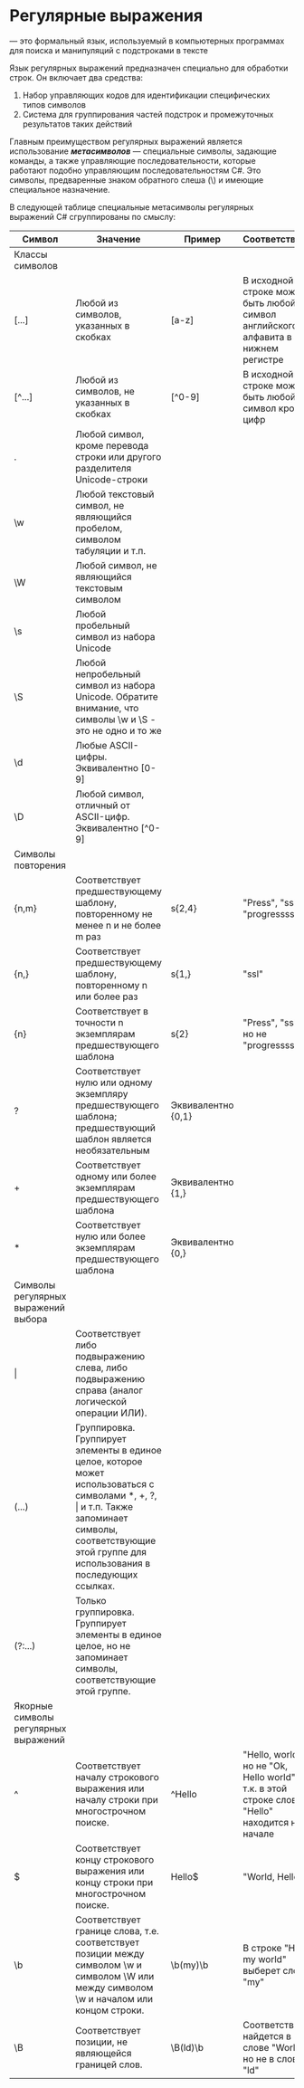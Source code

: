# **Регулярные выражения**
— это формальный язык, используемый в компьютерных программах для поиска и манипуляций с подстроками в тексте

Язык регулярных выражений предназначен специально для обработки строк. Он включает два средства:

1. Набор управляющих кодов для идентификации специфических типов символов
2. Система для группирования частей подстрок и промежуточных результатов таких действий

Главным преимуществом регулярных выражений является использование **_метасимволов_** — специальные символы, задающие команды, а также управляющие последовательности, которые работают подобно управляющим последовательностям C#. Это символы, предваренные знаком обратного слеша (\\) и имеющие специальное назначение.

В следующей таблице специальные метасимволы регулярных выражений C# сгруппированы по смыслу:

| Символ                               | Значение                                                                                                                                                                                                    | Пример             | Соответствует                                                                                  |
| ------------------------------------ | ----------------------------------------------------------------------------------------------------------------------------------------------------------------------------------------------------------- | ------------------ | ---------------------------------------------------------------------------------------------- |
| Классы символов                      |                                                                                                                                                                                                             |                    |                                                                                                |
| [...]                                | Любой из символов, указанных в скобках                                                                                                                                                                      | [a-z]              | В исходной строке может быть любой символ английского алфавита в нижнем регистре               |
| [^...]                               | Любой из символов, не указанных в скобках                                                                                                                                                                   | [^0-9]             | В исходной строке может быть любой символ кроме цифр                                           |
| .                                    | Любой символ, кроме перевода строки или другого разделителя Unicode-строки                                                                                                                                  |                    |                                                                                                |
| \w                                   | Любой текстовый символ, не являющийся пробелом, символом табуляции и т.п.                                                                                                                                   |                    |                                                                                                |
| \W                                   | Любой символ, не являющийся текстовым символом                                                                                                                                                              |                    |                                                                                                |
| \s                                   | Любой пробельный символ из набора Unicode                                                                                                                                                                   |                    |                                                                                                |
| \S                                   | Любой непробельный символ из набора Unicode. Обратите внимание, что символы \w и \S - это не одно и то же                                                                                                   |                    |                                                                                                |
| \d                                   | Любые ASCII-цифры. Эквивалентно [0-9]                                                                                                                                                                       |                    |                                                                                                |
| \D                                   | Любой символ, отличный от ASCII-цифр. Эквивалентно [^0-9]                                                                                                                                                   |                    |                                                                                                |
| Символы повторения                   |                                                                                                                                                                                                             |                    |                                                                                                |
| {n,m}                                | Соответствует предшествующему шаблону, повторенному не менее n и не более m раз                                                                                                                             | s{2,4}             | "Press", "ssl", "progressss"                                                                   |
| {n,}                                 | Соответствует предшествующему шаблону, повторенному n или более раз                                                                                                                                         | s{1,}              | "ssl"                                                                                          |
| {n}                                  | Соответствует в точности n экземплярам предшествующего шаблона                                                                                                                                              | s{2}               | "Press", "ssl", но не "progressss"                                                             |
| ?                                    | Соответствует нулю или одному экземпляру предшествующего шаблона; предшествующий шаблон является необязательным                                                                                             | Эквивалентно {0,1} |                                                                                                |
| +                                    | Соответствует одному или более экземплярам предшествующего шаблона                                                                                                                                          | Эквивалентно {1,}  |                                                                                                |
| *                                    | Соответствует нулю или более экземплярам предшествующего шаблона                                                                                                                                            | Эквивалентно {0,}  |                                                                                                |
| Символы регулярных выражений выбора  |                                                                                                                                                                                                             |                    |                                                                                                |
| \|                                   | Соответствует либо подвыражению слева, либо подвыражению справа (аналог логической операции ИЛИ).                                                                                                           |                    |                                                                                                |
| (...)                                | Группировка. Группирует элементы в единое целое, которое может использоваться с символами *, +, ?, \| и т.п. Также запоминает символы, соответствующие этой группе для использования в последующих ссылках. |                    |                                                                                                |
| (?:...)                              | Только группировка. Группирует элементы в единое целое, но не запоминает символы, соответствующие этой группе.                                                                                              |                    |                                                                                                |
| Якорные символы регулярных выражений |                                                                                                                                                                                                             |                    |                                                                                                |
| ^                                    | Соответствует началу строкового выражения или началу строки при многострочном поиске.                                                                                                                       | ^Hello             | "Hello, world", но не "Ok, Hello world" т.к. в этой строке слово "Hello" находится не в начале |
| $                                    | Соответствует концу строкового выражения или концу строки при многострочном поиске.                                                                                                                         | Hello$             | "World, Hello"                                                                                 |
| \b                                   | Соответствует границе слова, т.е. соответствует позиции между символом \w и символом \W или между символом \w и началом или концом строки.                                                                  | \b(my)\b           | В строке "Hello my world" выберет слово "my"                                                   |
| \B                                   | Соответствует позиции, не являющейся границей слов.                                                                                                                                                         | \B(ld)\b           | Соответствие найдется в слове "World", но не в слове "ld"                                      |
